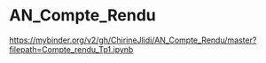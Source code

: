 # AN_Compte_Rendu
https://mybinder.org/v2/gh/ChirineJlidi/AN_Compte_Rendu/master?filepath=Compte_rendu_Tp1.ipynb

